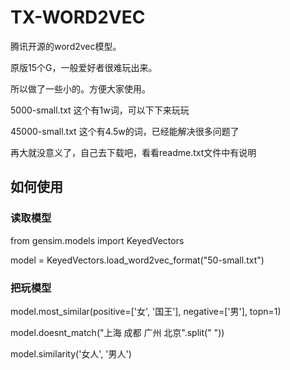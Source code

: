 # TX-WORD2VEC

腾讯开源的word2vec模型。

原版15个G，一般爱好者很难玩出来。

所以做了一些小的。方便大家使用。


5000-small.txt 这个有1w词，可以下下来玩玩

45000-small.txt 这个有4.5w的词，已经能解决很多问题了

再大就没意义了，自己去下载吧，看看readme.txt文件中有说明

## 如何使用

### 读取模型

from gensim.models import KeyedVectors

model = KeyedVectors.load_word2vec_format("50-small.txt")

### 把玩模型

model.most_similar(positive=['女', '国王'], negative=['男'], topn=1)

model.doesnt_match("上海 成都 广州 北京".split(" "))

model.similarity('女人', '男人')



